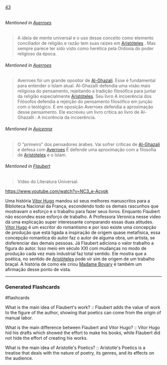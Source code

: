 [43](https://github.com/guilhermeprokisch/guilherme/issues/43) 
###### 

 


###### Mentioned in [Averroes](Averroes.md)  
 > A ideia de mente universal e o uso desse conceito como elemento conciliador de religião e razão tem suas raizes em [Aristóteles](Aristóteles.md) . Mas sempre parece ter sido visto como herética pela Ordoxia do poder religioso da época.


###### Mentioned in [Averroes](Averroes.md)  
 > Averroes foi um grande opositor de [Al-Ghazali](Al-Ghazali.md). Esse é fundamental para entender o Islam atual. Al-Ghazalli defendia uma visão mais religiosa do pensamento, rejeitando a tradição filosófica para juntar da religião especialmente [Aristóteles](Aristóteles.md). Seu livro A incoerência dos Filósofos defendia a rejeição do pensamento filosófico em junção com o teológico. E em oposição Averroes defendia a aproximação desse pensamento. Ele escreveu um livro critica ao livro de Al-Ghazalli : A incorência da incoerência.


###### Mentioned in [Avicenna](Avicenna.md)  
 > O "primeiro" dos pensadores árabes. Vai sofrer críticas de [Al-Ghazali](Al-Ghazali.md) e defesa com [Averroes](Averroes.md)
É defende uma aproximação com a filosofia de [Aristóteles](Aristóteles.md) e o Islam.


###### Mentioned in [Flaubert](Flaubert.md)  
 > Video do Literatura Universal.

https://www.youtube.com/watch?v=NC3_e-Acvpk

Uma história
[Vitor Hugo](Vitor-Hugo) mandou  só seus melhores manuscritos para a Biblioteca Nacional da França, escondendo todo os demais rascunhos que mostravam o esforço e o trabalho para fazer seus livros. Enquanto Flaubert não escondeu esse esforço de trabalho. A Professora Veronica nesse video dá uma explicação super interessante comparando essas duas atitudes. [Vitor Hugo](Vitor-Hugo) é um escritor do romantismo e por isso existe uma concepção de produção que está ligada a inspiração de origem quase metafisica, essa concepção romantica do autor faz o autor de alguma obra, um artista, se disferenciar das demais pessoas. Já Flaubert adiciona o valor trabalho a figura do autor. Isso meio em século XXI com mudanças no modo de produção cada vez mais industrial faz total sentido. Ele mostra que a poética, no sentido de [Aristóteles](Aristóteles.md) pode vir sim de origem de um trabalho braçal. A história de como ele criou [Madame Bovary](Madame-Bovary)  é também um afirmação desse ponto de vista.

-------------------------------------------------------------------------------



### Generated Flashcards
#flashcards


What is the main idea of Flaubert's work? :: Flaubert adds the value of work to the figure of the author, showing that poetics can come from the origin of manual labor.
<!--SR:!2023-10-14,1,230-->

What is the main difference between Flaubert and Vitor Hugo? :: Vitor Hugo hid his drafts which showed the effort to make his books, while Flaubert did not hide the effort of creating his works.
<!--SR:!2023-10-14,1,230-->

What is the main idea of Aristotle's Poetics? :: Aristotle's Poetics is a treatise that deals with the nature of poetry, its genres, and its effects on the audience.
<!--SR:!2023-10-14,1,230-->